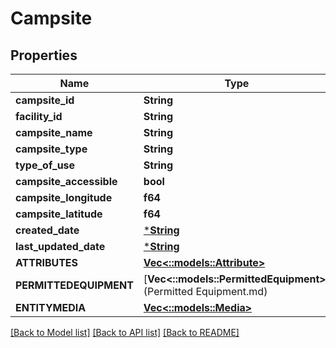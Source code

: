 # Campsite

## Properties
Name | Type | Description | Notes
------------ | ------------- | ------------- | -------------
**campsite_id** | **String** |  | 
**facility_id** | **String** |  | 
**campsite_name** | **String** |  | 
**campsite_type** | **String** |  | 
**type_of_use** | **String** |  | 
**campsite_accessible** | **bool** |  | 
**campsite_longitude** | **f64** |  | [optional] 
**campsite_latitude** | **f64** |  | [optional] 
**created_date** | [***String**](string.md) |  | 
**last_updated_date** | [***String**](string.md) |  | 
**ATTRIBUTES** | [**Vec<::models::Attribute>**](Attribute.md) |  | 
**PERMITTEDEQUIPMENT** | [**Vec<::models::PermittedEquipment>**](Permitted Equipment.md) |  | 
**ENTITYMEDIA** | [**Vec<::models::Media>**](Media.md) |  | 

[[Back to Model list]](../README.md#documentation-for-models) [[Back to API list]](../README.md#documentation-for-api-endpoints) [[Back to README]](../README.md)


